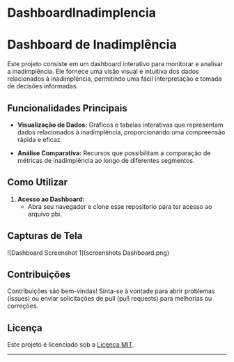 # DashboardInadimplencia
# Dashboard de Inadimplência

Este projeto consiste em um dashboard interativo para monitorar e analisar a inadimplência. Ele fornece uma visão visual e intuitiva dos dados relacionados à inadimplência, permitindo uma fácil interpretação e tomada de decisões informadas.

## Funcionalidades Principais

- **Visualização de Dados:** Gráficos e tabelas interativas que representam dados relacionados à inadimplência, proporcionando uma compreensão rápida e eficaz.


- **Análise Comparativa:** Recursos que possibilitam a comparação de métricas de inadimplência ao longo de diferentes segmentos.

## Como Utilizar


1. **Acesso ao Dashboard:**
   - Abra seu navegador e clone esse repositorio para ter acesso ao arquivo pbi.

## Capturas de Tela
![Dashboard Screenshot 1](screenshots Dashboard.png)



## Contribuições

Contribuições são bem-vindas! Sinta-se à vontade para abrir problemas (issues) ou enviar solicitações de pull (pull requests) para melhorias ou correções.

## Licença

Este projeto é licenciado sob a [Licença MIT](LICENSE).

---

